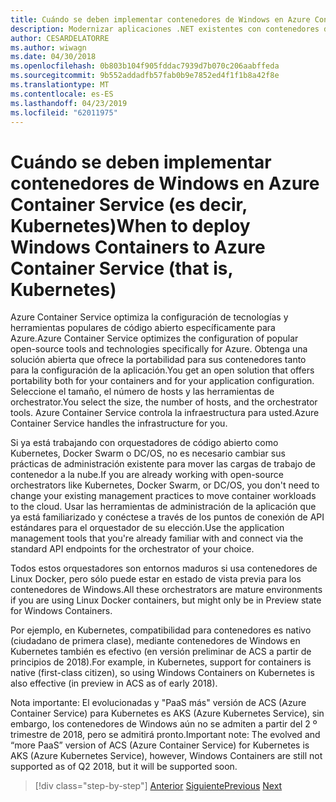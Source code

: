 ```yaml
---
title: Cuándo se deben implementar contenedores de Windows en Azure Container Service (es decir, Kubernetes)
description: Modernizar aplicaciones .NET existentes con contenedores de Windows y la nube de Azure | Cuándo se deben implementar contenedores de Windows en Azure Container Service (es decir, Kubernetes)
author: CESARDELATORRE
ms.author: wiwagn
ms.date: 04/30/2018
ms.openlocfilehash: 0b803b104f905fddac7939d7b070c206aabffeda
ms.sourcegitcommit: 9b552addadfb57fab0b9e7852ed4f1f1b8a42f8e
ms.translationtype: MT
ms.contentlocale: es-ES
ms.lasthandoff: 04/23/2019
ms.locfileid: "62011975"
---
```

# <a name="when-to-deploy-windows-containers-to-azure-container-service-that-is-kubernetes"></a><span data-ttu-id="f04d9-103">Cuándo se deben implementar contenedores de Windows en Azure Container Service (es decir, Kubernetes)</span><span class="sxs-lookup"><span data-stu-id="f04d9-103">When to deploy Windows Containers to Azure Container Service (that is, Kubernetes)</span></span>

<span data-ttu-id="f04d9-104">Azure Container Service optimiza la configuración de tecnologías y herramientas populares de código abierto específicamente para Azure.</span><span class="sxs-lookup"><span data-stu-id="f04d9-104">Azure Container Service optimizes the configuration of popular open-source tools and technologies specifically for Azure.</span></span> <span data-ttu-id="f04d9-105">Obtenga una solución abierta que ofrece la portabilidad para sus contenedores tanto para la configuración de la aplicación.</span><span class="sxs-lookup"><span data-stu-id="f04d9-105">You get an open solution that offers portability both for your containers and for your application configuration.</span></span> <span data-ttu-id="f04d9-106">Seleccione el tamaño, el número de hosts y las herramientas de orchestrator.</span><span class="sxs-lookup"><span data-stu-id="f04d9-106">You select the size, the number of hosts, and the orchestrator tools.</span></span> <span data-ttu-id="f04d9-107">Azure Container Service controla la infraestructura para usted.</span><span class="sxs-lookup"><span data-stu-id="f04d9-107">Azure Container Service handles the infrastructure for you.</span></span>

<span data-ttu-id="f04d9-108">Si ya está trabajando con orquestadores de código abierto como Kubernetes, Docker Swarm o DC/OS, no es necesario cambiar sus prácticas de administración existente para mover las cargas de trabajo de contenedor a la nube.</span><span class="sxs-lookup"><span data-stu-id="f04d9-108">If you are already working with open-source orchestrators like Kubernetes, Docker Swarm, or DC/OS, you don't need to change your existing management practices to move container workloads to the cloud.</span></span> <span data-ttu-id="f04d9-109">Usar las herramientas de administración de la aplicación que ya está familiarizado y conéctese a través de los puntos de conexión de API estándares para el orquestador de su elección.</span><span class="sxs-lookup"><span data-stu-id="f04d9-109">Use the application management tools that you're already familiar with and connect via the standard API endpoints for the orchestrator of your choice.</span></span>

<span data-ttu-id="f04d9-110">Todos estos orquestadores son entornos maduros si usa contenedores de Linux Docker, pero sólo puede estar en estado de vista previa para los contenedores de Windows.</span><span class="sxs-lookup"><span data-stu-id="f04d9-110">All these orchestrators are mature environments if you are using Linux Docker containers, but might only be in Preview state for Windows Containers.</span></span>

<span data-ttu-id="f04d9-111">Por ejemplo, en Kubernetes, compatibilidad para contenedores es nativo (ciudadano de primera clase), mediante contenedores de Windows en Kubernetes también es efectivo (en versión preliminar de ACS a partir de principios de 2018).</span><span class="sxs-lookup"><span data-stu-id="f04d9-111">For example, in Kubernetes, support for containers is native (first-class citizen), so using Windows Containers on Kubernetes is also effective (in preview in ACS as of early 2018).</span></span>

<span data-ttu-id="f04d9-112">Nota importante: El evolucionadas y "PaaS más" versión de ACS (Azure Container Service) para Kubernetes es AKS (Azure Kubernetes Service), sin embargo, los contenedores de Windows aún no se admiten a partir del 2 º trimestre de 2018, pero se admitirá pronto.</span><span class="sxs-lookup"><span data-stu-id="f04d9-112">Important note: The evolved and “more PaaS” version of ACS (Azure Container Service) for Kubernetes is AKS (Azure Kubernetes Service), however, Windows Containers are still not supported as of Q2 2018, but it will be supported soon.</span></span>

>[!div class="step-by-step"]
><span data-ttu-id="f04d9-113">[Anterior](when-to-deploy-windows-containers-to-service-fabric.md)
>[Siguiente](choosing-azure-compute-options-for-container-based-applications.md)</span><span class="sxs-lookup"><span data-stu-id="f04d9-113">[Previous](when-to-deploy-windows-containers-to-service-fabric.md)
[Next](choosing-azure-compute-options-for-container-based-applications.md)</span></span>